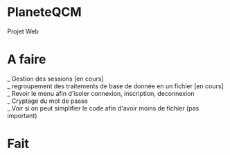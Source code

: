PlaneteQCM
==========

Projet Web


A faire
=======
_ Gestion des sessions [en cours]  
_ regroupement des traitements de base de donnée en un fichier [en cours]  
_ Revoir le menu afin d'isoler connexion, inscription, deconnexion  
_ Cryptage du mot de passe  
_ Voir si on peut simplifier le code afin d'avoir moins de fichier (pas important)  



Fait
====
